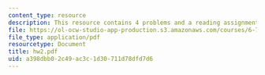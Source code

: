 ```yaml
---
content_type: resource
description: This resource contains 4 problems and a reading assignment.
file: https://ol-ocw-studio-app-production.s3.amazonaws.com/courses/6-776-high-speed-communication-circuits-spring-2005/a398dbb02c49ac3c1d30711d78dfd7d6_hw2.pdf
file_type: application/pdf
resourcetype: Document
title: hw2.pdf
uid: a398dbb0-2c49-ac3c-1d30-711d78dfd7d6
---
```

